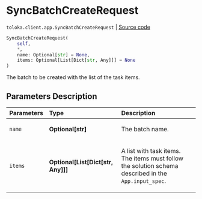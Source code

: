 # SyncBatchCreateRequest
`toloka.client.app.SyncBatchCreateRequest` | [Source code](https://github.com/Toloka/toloka-kit/blob/v1.2.3/src/client/app/__init__.py#L416)

```python
SyncBatchCreateRequest(
    self,
    *,
    name: Optional[str] = None,
    items: Optional[List[Dict[str, Any]]] = None
)
```

The batch to be created with the list of the task items.

## Parameters Description

| Parameters | Type | Description |
| :----------| :----| :-----------|
`name`|**Optional\[str\]**|<p>The batch name.</p>
`items`|**Optional\[List\[Dict\[str, Any\]\]\]**|<p>A list with task items. The items must follow the solution schema described in the `App.input_spec`.</p>
